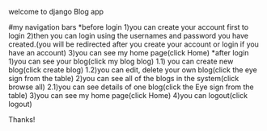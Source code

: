 welcome to django Blog app


#my navigation bars
  *before login
      1)you can create your account first to login
      2)then you can login using the usernames and password you have created.(you will be redirected after you create your account or login if you have an account)
      3)you can see my home page(click Home)
   *after login
       1)you can see your blog(click my blog blog)
            1.1) you can create new blog(click create blog)
            1.2)you can edit, delete your own blog(click the eye sign from the table)
       2)you can see all of the blogs in the system(click browse all)
            2.1)you can see details of one blog(click the Eye sign from the table)
       3)you can see my home page(click Home)
       4)you can logout(click logout)


   
 Thanks!

